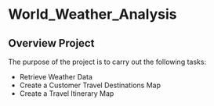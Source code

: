 # World_Weather_Analysis

## Overview Project
The purpose of the project is to carry out the following tasks:
- Retrieve Weather Data
- Create a Customer Travel Destinations Map
- Create a Travel Itinerary Map
